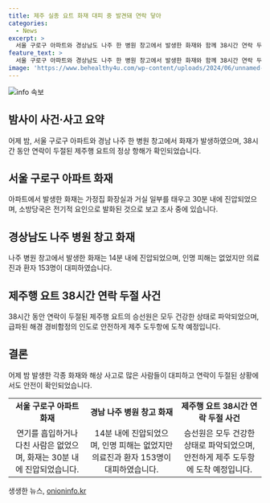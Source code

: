```yaml
---
title: 제주 실종 요트 화재 대피 중 발견돼 연락 닿아
categories:
  - News
excerpt: >
  서울 구로구 아파트와 경상남도 나주 한 병원 창고에서 발생한 화재와 함께 38시간 연락 두절된 제주행 요트가 정상 항해 중인 것으로 확인되는 사건이 발생했습니다. 아파트 화재는 전기적 요인으로 추정되며, 창고 화재로 인명 피해는 없었습니다. 또한, 실종된 요트 승선원들이 건강한 상태로 파악됐고, 안전하게 제주시 도두항으로 도착 예정입니다.
feature_text: >
  서울 구로구 아파트와 경상남도 나주 한 병원 창고에서 발생한 화재와 함께 38시간 연락 두절된 제주행 요트가 정상 항해 중인 것으로 확인되는 사건이 발생했습니다. 아파트 화재는 전기적 요인으로 추정되며, 창고 화재로 인명 피해는 없었습니다. 또한, 실종된 요트 승선원들이 건강한 상태로 파악됐고, 안전하게 제주시 도두항으로 도착 예정입니다.
image: 'https://www.behealthy4u.com/wp-content/uploads/2024/06/unnamed-file.png'
---
```


<p><img src="https://www.behealthy4u.com/wp-content/uploads/2024/06/unnamed-file.png" alt="info 속보" /></p>

<h2 data-ke-size="size26">밤사이 사건·사고 요약</h2>

<p data-ke-size="size16">어제 밤, 서울 구로구 아파트와 경남 나주 한 병원 창고에서 화재가 발생하였으며, 38시간 동안 연락이 두절된 제주행 요트의 정상 항해가 확인되었습니다.</p>

<h2 data-ke-size="size26">서울 구로구 아파트 화재</h2>

<p data-ke-size="size16">아파트에서 발생한 화재는 가정집 화장실과 거실 일부를 태우고 30분 내에 진압되었으며, 소방당국은 전기적 요인으로 발화된 것으로 보고 조사 중에 있습니다.</p>

<h2 data-ke-size="size26">경상남도 나주 병원 창고 화재</h2>

<p data-ke-size="size16">나주 병원 창고에서 발생한 화재는 14분 내에 진압되었으며, 인명 피해는 없었지만 의료진과 환자 153명이 대피하였습니다.</p>

<h2 data-ke-size="size26">제주행 요트 38시간 연락 두절 사건</h2>

<p data-ke-size="size16">38시간 동안 연락이 두절된 제주행 요트의 승선원은 모두 건강한 상태로 파악되었으며, 급파된 해경 경비함정의 인도로 안전하게 제주 도두항에 도착 예정입니다.</p>

<h2 data-ke-size="size26">결론</h2>

<p data-ke-size="size16">어제 밤 발생한 각종 화재와 해상 사고로 많은 사람들이 대피하고 연락이 두절된 상황에서도 안전이 확인되었습니다.</p>

<table>
  <tr>
    <td style="text-align: center; height: 17px;"><b>서울 구로구 아파트 화재</b></td>
    <td style="text-align: center; height: 17px;"><b>경남 나주 병원 창고 화재</b></td>
    <td style="text-align: center; height: 17px;"><b>제주행 요트 38시간 연락 두절 사건</b></td>
  </tr>
  <tr>
    <td style="text-align: center; height: 17px;">연기를 흡입하거나 다친 사람은 없었으며, 화재는 30분 내에 진압되었습니다.</td>
    <td style="text-align: center; height: 17px;">14분 내에 진압되었으며, 인명 피해는 없었지만 의료진과 환자 153명이 대피하였습니다.</td>
    <td style="text-align: center; height: 17px;">승선원은 모두 건강한 상태로 파악되었으며, 안전하게 제주 도두항에 도착 예정입니다.</td>
  </tr>
</table>
생생한 뉴스, <a href="https://onioninfo.kr" rel="dofollow">onioninfo.kr</a>


